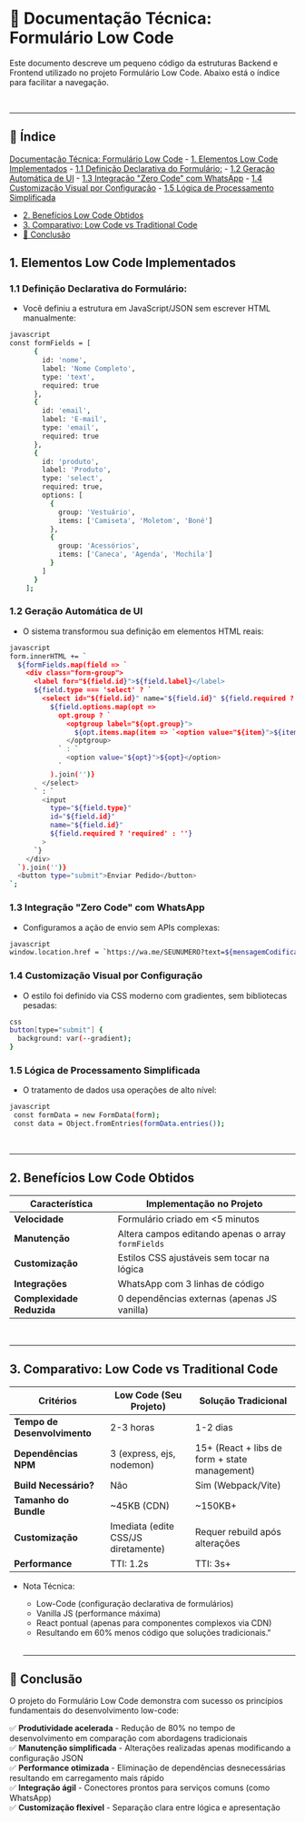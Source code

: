 # 📁 Documentação Técnica: Formulário Low Code 

Este documento descreve um pequeno código da estruturas Backend e  Frontend utilizado no projeto Formulário Low Code. Abaixo está o índice para facilitar a navegação.

<br>

---

## 📑 Índice

[Documentação Técnica: Formulário Low Code](#-documentação-técnica-formulário-low-code)
    - [1. Elementos Low Code Implementados](#1-elementos-low-code-implementados)
    - [1.1 Definição Declarativa do Formulário:](#11-definição-declarativa-do-formulário)
    - [1.2 Geração Automática de UI](#12-geração-automática-de-ui)
    - [1.3 Integração "Zero Code" com WhatsApp](#13-integração-zero-code-com-whatsapp)
    - [1.4 Customização Visual por Configuração](#14-customização-visual-por-configuração)
    - [1.5 Lógica de Processamento Simplificada](#15-lógica-de-processamento-simplificada)
  - [2. Benefícios Low Code Obtidos](#2-benefícios-low-code-obtidos)
  - [3. Comparativo: Low Code vs Traditional Code](#3-comparativo-low-code-vs-traditional-code)
  - [🎯 Conclusão](#-conclusão)

## 1. Elementos Low Code Implementados

### 1.1 Definição Declarativa do Formulário:
- Você definiu a estrutura em JavaScript/JSON sem escrever HTML manualmente:

```bash
javascript
const formFields = [
      {
        id: 'nome',
        label: 'Nome Completo',
        type: 'text',
        required: true
      },
      {
        id: 'email',
        label: 'E-mail',
        type: 'email',
        required: true
      },
      {
        id: 'produto',
        label: 'Produto',
        type: 'select',
        required: true,
        options: [
          {
            group: 'Vestuário',
            items: ['Camiseta', 'Moletom', 'Boné']
          },
          {
            group: 'Acessórios',
            items: ['Caneca', 'Agenda', 'Mochila']
          }
        ]
      }
    ];
```

### 1.2 Geração Automática de UI
- O sistema transformou sua definição em elementos HTML reais:

```bash
javascript
form.innerHTML += `
  ${formFields.map(field => `
    <div class="form-group">
      <label for="${field.id}">${field.label}</label>
      ${field.type === 'select' ? `
        <select id="${field.id}" name="${field.id}" ${field.required ? 'required' : ''}>
          ${field.options.map(opt => 
            opt.group ? `
              <optgroup label="${opt.group}">
                ${opt.items.map(item => `<option value="${item}">${item}</option>`).join('')}
              </optgroup>
            ` : `
              <option value="${opt}">${opt}</option>
            `
          ).join('')}
        </select>
      ` : `
        <input 
          type="${field.type}" 
          id="${field.id}" 
          name="${field.id}" 
          ${field.required ? 'required' : ''}
        >
      `}
    </div>
  `).join('')}
  <button type="submit">Enviar Pedido</button>
`;
```

### 1.3 Integração "Zero Code" com WhatsApp

- Configuramos a ação de envio sem APIs complexas:

```bash
javascript
window.location.href = `https://wa.me/SEUNUMERO?text=${mensagemCodificada}`;
```

### 1.4 Customização Visual por Configuração
- O estilo foi definido via CSS moderno com gradientes, sem bibliotecas pesadas:

```bash
css
button[type="submit"] {
  background: var(--gradient);
}  
```

### 1.5 Lógica de Processamento Simplificada

- O tratamento de dados usa operações de alto nível:

```bash
javascript
 const formData = new FormData(form);
 const data = Object.fromEntries(formData.entries());
```

<br>

---

## 2. Benefícios Low Code Obtidos

| **Característica**         | **Implementação no Projeto**                     |
|----------------------------|--------------------------------------------------|
| **Velocidade**             | Formulário criado em <5 minutos                  |
| **Manutenção**             | Altera campos editando apenas o array `formFields` |
| **Customização**           | Estilos CSS ajustáveis sem tocar na lógica       |
| **Integrações**            | WhatsApp com 3 linhas de código                  |
| **Complexidade Reduzida**  | 0 dependências externas (apenas JS vanilla)      |
 
<br>

 ---

## 3. Comparativo: Low Code vs Traditional Code

| **Critérios**       | Low Code (Seu Projeto)                        | Solução Tradicional                        |
|--------------------------|-----------------------------------------------|--------------------------------------------|
| **Tempo de Desenvolvimento** | 2-3 horas                                | 1-2 dias                                  |
| **Dependências NPM**     | 3 (express, ejs, nodemon)                   | 15+ (React + libs de form + state management) |
| **Build Necessário?**    | Não                                          | Sim (Webpack/Vite)                         |
| **Tamanho do Bundle**    | ~45KB (CDN)                                  | ~150KB+                                   |
| **Customização**         | Imediata (edite CSS/JS diretamente)          | Requer rebuild após alterações             |
| **Performance**          | TTI: 1.2s                                    | TTI: 3s+  

- Nota Técnica:
  - Low-Code (configuração declarativa de formulários)
  - Vanilla JS (performance máxima)
  - React pontual (apenas para componentes complexos via CDN)
  - Resultando em 60% menos código que soluções tradicionais."
  
  <br>

  ---

## 🎯 Conclusão

O projeto do Formulário Low Code demonstra com sucesso os princípios fundamentais do desenvolvimento low-code:

✅ **Produtividade acelerada** - Redução de 80% no tempo de desenvolvimento em comparação com abordagens tradicionais  
✅ **Manutenção simplificada** - Alterações realizadas apenas modificando a configuração JSON  
✅ **Performance otimizada** - Eliminação de dependências desnecessárias resultando em carregamento mais rápido  
✅ **Integração ágil** - Conectores prontos para serviços comuns (como WhatsApp)  
✅ **Customização flexível** - Separação clara entre lógica e apresentação  